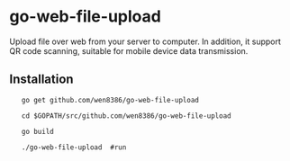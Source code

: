 # go-web-file-upload

Upload file over web from your server to computer. In addition, it support QR code scanning, suitable for mobile device data transmission.

## Installation

```
   go get github.com/wen8386/go-web-file-upload
   
   cd $GOPATH/src/github.com/wen8386/go-web-file-upload
   
   go build 

   ./go-web-file-upload  #run
```

